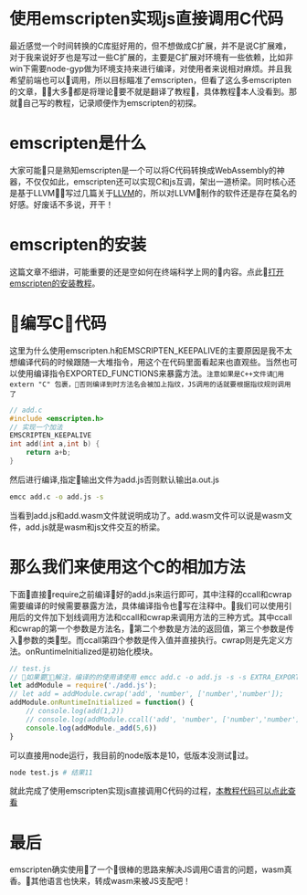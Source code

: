 # 使用emscripten实现js直接调用C代码
最近感觉一个时间转换的C库挺好用的，但不想做成C扩展，并不是说C扩展难，对于我来说好歹也是写过一些C扩展的，主要是C扩展对环境有一些依赖，比如非win下需要node-gyp做为环境支持来进行编译，对使用者来说相对麻烦。并且我希望前端也可以调用，所以目标瞄准了emscripten，但看了这么多emscripten的文章，大多都是将理论要不就是翻译了教程，具体教程本人没看到。那就自己写的教程，记录顺便作为emscripten的初探。

# emscripten是什么
大家可能只是熟知emscripten是一个可以将C代码转换成WebAssembly的神器，不仅仅如此，emscripten还可以实现C和js互调，架出一道桥梁。同时核心还是基于LLVM，写过几篇关于[LLVM](https://github.com/zy445566/myBlog/blob/master/20180825llvm/README.md)的，所以对LLVM制作的软件还是存在莫名的好感。好废话不多说，开干！

# emscripten的安装
这篇文章不细讲，可能重要的还是空如何在终端科学上网的内容。点此[打开emscripten的安装教程](https://kripken.github.io/emscripten-site/docs/getting_started/downloads.html)。

# 编写C代码
这里为什么使用emscripten.h和EMSCRIPTEN_KEEPALIVE的主要原因是我不太想编译代码的时候跟随一大堆指令，用这个在代码里面看起来也直观些。当然也可以使用编译指令EXPORTED_FUNCTIONS来暴露方法。`注意如果是C++文件请用extern "C" 包裹，否则编译到时方法名会被加上指纹，JS调用的话就要根据指纹规则调用了`
```c
// add.c
#include <emscripten.h>
// 实现一个加法
EMSCRIPTEN_KEEPALIVE
int add(int a,int b) {
    return a+b;
}
```
然后进行编译,指定输出文件为add.js否则默认输出a.out.js
```sh
emcc add.c -o add.js -s 
```
当看到add.js和add.wasm文件就说明成功了。add.wasm文件可以说是wasm文件，add.js就是wasm和js文件交互的桥梁。

# 那么我们来使用这个C的相加方法
下面直接require之前编译好的add.js来运行即可，其中注释的ccall和cwrap需要编译的时候需要暴露方法，具体编译指令也写在注释中。我们可以使用引用后的文件加下划线调用方法和ccall和cwrap来调用方法的三种方式。其中ccall和cwrap的第一个参数是方法名，第二个参数是方法的返回值，第三个参数是传入参数的类型。而ccall第四个参数是传入值并直接执行。cwrap则是先定义方法。onRuntimeInitialized是初始化模块。
```js
// test.js
// 如果要解注，编译的的使用请使用 emcc add.c -o add.js -s -s EXTRA_EXPORTED_RUNTIME_METHODS='["ccall", "cwrap"]'
let addModule = require('./add.js');
// let add = addModule.cwrap('add', 'number', ['number','number']);
addModule.onRuntimeInitialized = function() {
    // console.log(add(1,2))
    // console.log(addModule.ccall('add', 'number', ['number','number'], [3,4]));
    console.log(addModule._add(5,6))
}
```
可以直接用node运行，我目前的node版本是10，低版本没测试过。
```sh
node test.js # 结果11
```
就此完成了使用emscripten实现js直接调用C代码的过程，[本教程代码可以点此查看](https://github.com/zy445566/myBlog/20181024emscripten/20181024emscripten-calling-c/)

# 最后
emscripten确实使用了一个很棒的思路来解决JS调用C语言的问题，wasm真香。其他语言也快来，转成wasm来被JS支配吧！
